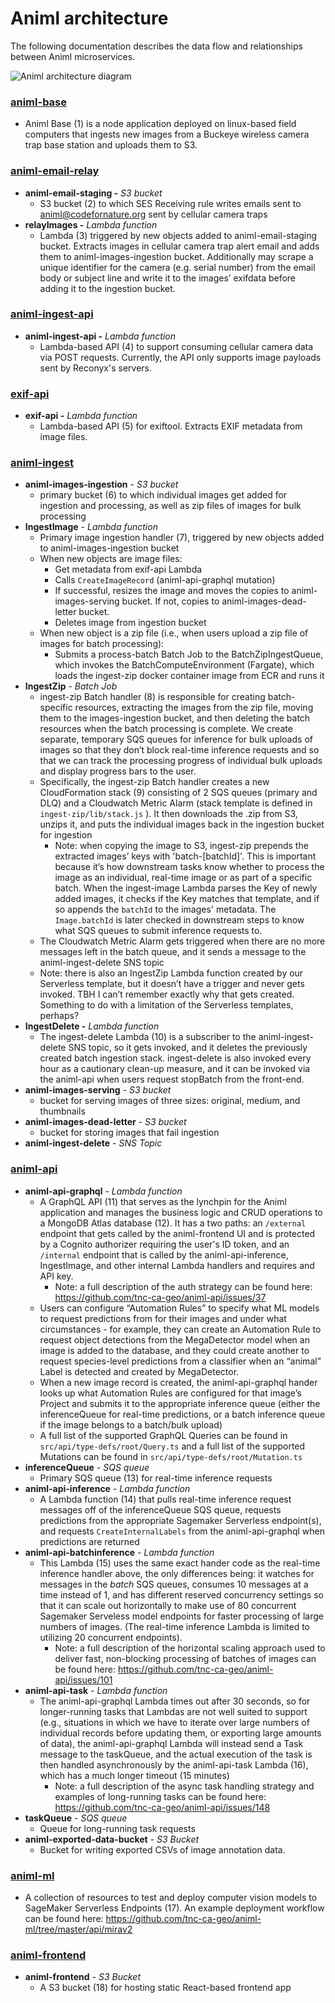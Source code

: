 # Animl architecture

The following documentation describes the data flow and relationships between Animl microservices.

![Animl architecture diagram](/animl-architecture-diagram.png)

### [animl-base](https://github.com/tnc-ca-geo/animl-base)

- Animl Base (1) is a node application deployed on linux-based field computers that ingests new images from a Buckeye wireless camera trap base station and uploads them to S3.

### [animl-email-relay](https://github.com/tnc-ca-geo/animl-email-relay)

- **animl-email-staging -** _S3 bucket_
  - S3 bucket (2) to which SES Receiving rule writes emails sent to [animl@codefornature.org](mailto:animl@codefornature.org) sent by cellular camera traps
- **relayImages -** _Lambda function_
  - Lambda (3) triggered by new objects added to animl-email-staging bucket. Extracts images in cellular camera trap alert email and adds them to animl-images-ingestion bucket. Additionally may scrape a unique identifier for the camera (e.g. serial number) from the email body or subject line and write it to the images’ exifdata before adding it to the ingestion bucket.

### [animl-ingest-api](https://github.com/tnc-ca-geo/animl-ingest-api)

- **animl-ingest-api -** _Lambda function_
  - Lambda-based API (4) to support consuming cellular camera data via POST requests. Currently, the API only supports image payloads sent by Reconyx's servers.

### [exif-api](https://github.com/tnc-ca-geo/exif-api)

- **exif-api -** _Lambda function_
  - Lambda-based API (5) for exiftool. Extracts EXIF metadata from image files.

### [animl-ingest](https://github.com/tnc-ca-geo/animl-ingest)

- **animl-images-ingestion** - _S3 bucket_
  - primary bucket (6) to which individual images get added for ingestion and processing, as well as zip files of images for bulk processing
- **IngestImage** - _Lambda function_
  - Primary image ingestion handler (7), triggered by new objects added to animl-images-ingestion bucket
  - When new objects are image files:
    - Get metadata from exif-api Lambda
    - Calls `CreateImageRecord` (animl-api-graphql mutation)
    - If successful, resizes the image and moves the copies to animl-images-serving bucket. If not, copies to animl-images-dead-letter bucket.
    - Deletes image from ingestion bucket
  - When new object is a zip file (i.e., when users upload a zip file of images for batch processing):
    - Submits a process-batch Batch Job to the BatchZipIngestQueue, which invokes the BatchComputeEnvironment (Fargate), which loads the ingest-zip docker container image from ECR and runs it
- **IngestZip** - _Batch Job_
  - ingest-zip Batch handler (8) is responsible for creating batch-specific resources, extracting the images from the zip file, moving them to the images-ingestion bucket, and then deleting the batch resources when the batch processing is complete. We create separate, temporary SQS queues for inference for bulk uploads of images so that they don’t block real-time inference requests and so that we can track the processing progress of individual bulk uploads and display progress bars to the user.
  - Specifically, the ingest-zip Batch handler creates a new CloudFormation stack (9) consisting of 2 SQS queues (primary and DLQ) and a Cloudwatch Metric Alarm (stack template is defined in `ingest-zip/lib/stack.js` ). It then downloads the .zip from S3, unzips it, and puts the individual images back in the ingestion bucket for ingestion
    - Note: when copying the image to S3, ingest-zip prepends the extracted images’ keys with 'batch-[batchId]'. This is important because it’s how downstream tasks know whether to process the image as an individual, real-time image or as part of a specific batch. When the ingest-image Lambda parses the Key of newly added images, it checks if the Key matches that template, and if so appends the `batchId` to the images' metadata. The `Image.batchId` is later checked in downstream steps to know what SQS queues to submit inference requests to.
  - The Cloudwatch Metric Alarm gets triggered when there are no more messages left in the batch queue, and it sends a message to the animl-ingest-delete SNS topic
  - Note: there is also an IngestZip Lambda function created by our Serverless template, but it doesn’t have a trigger and never gets invoked. TBH I can’t remember exactly why that gets created. Something to do with a limitation of the Serverless templates, perhaps?
- **IngestDelete -** _Lambda function_
  - The ingest-delete Lambda (10) is a subscriber to the animl-ingest-delete SNS topic, so it gets invoked, and it deletes the previously created batch ingestion stack. ingest-delete is also invoked every hour as a cautionary clean-up measure, and it can be invoked via the animl-api when users request stopBatch from the front-end.
- **animl-images-serving** - _S3 bucket_
  - bucket for serving images of three sizes: original, medium, and thumbnails
- **animl-images-dead-letter** - _S3 bucket_
  - bucket for storing images that fail ingestion
- **animl-ingest-delete** - _SNS Topic_

### [animl-api](https://github.com/tnc-ca-geo/animl-api)

- **animl-api-graphql** - _Lambda function_
  - A GraphQL API (11) that serves as the lynchpin for the Animl application and manages the business logic and CRUD operations to a MongoDB Atlas database (12). It has a two paths: an `/external` endpoint that gets called by the animl-frontend UI and is protected by a Cognito authorizer requiring the user's ID token, and an `/internal` endpoint that is called by the animl-api-inference, IngestImage, and other internal Lambda handlers and requires and API key.
    - Note: a full description of the auth strategy can be found here: https://github.com/tnc-ca-geo/animl-api/issues/37
  - Users can configure “Automation Rules” to specify what ML models to request predictions from for their images and under what circumstances - for example, they can create an Automation Rule to request object detections from the MegaDetector model when an image is added to the database, and they could create another to request species-level predictions from a classifier when an “animal” Label is detected and created by MegaDetector.
  - When a new image record is created, the animl-api-graphql hander looks up what Automation Rules are configured for that image’s Project and submits it to the appropriate inference queue (either the inferenceQueue for real-time predictions, or a batch inference queue if the image belongs to a batch/bulk upload)
  - A full list of the supported GraphQL Queries can be found in `src/api/type-defs/root/Query.ts` and a full list of the supported Mutations can be found in `src/api/type-defs/root/Mutation.ts`
- **inferenceQueue** - _SQS queue_
  - Primary SQS queue (13) for real-time inference requests
- **animl-api-inference** - _Lambda function_
  - A Lambda function (14) that pulls real-time inference request messages off of the inferenceQueue SQS queue, requests predictions from the appropriate Sagemaker Serverless endpoint(s), and requests `CreateInternalLabels` from the animl-api-graphql when predictions are returned
- **animl-api-batchinference** - _Lambda function_
  - This Lambda (15) uses the same exact hander code as the real-time inference handler above, the only differences being: it watches for messages in the _batch_ SQS queues, consumes 10 messages at a time instead of 1, and has different reserved concurrency settings so that it can scale out horizontally to make use of 80 concurrent Sagemaker Serveless model endpoints for faster processing of large numbers of images. (The real-time inference Lambda is limited to utilizing 20 concurrent endpoints).
    - Note: a full description of the horizontal scaling approach used to deliver fast, non-blocking processing of batches of images can be found here: https://github.com/tnc-ca-geo/animl-api/issues/101
- **animl-api-task** - _Lambda function_
  - The animl-api-graphql Lambda times out after 30 seconds, so for longer-running tasks that Lambdas are not well suited to support (e.g., situations in which we have to iterate over large numbers of individual records before updating them, or exporting large amounts of data), the animl-api-graphql Lambda will instead send a Task message to the taskQueue, and the actual execution of the task is then handled asynchronously by the animl-api-task Lambda (16), which has a much longer timeout (15 minutes)
    - Note: a full description of the async task handling strategy and examples of long-running tasks can be found here: https://github.com/tnc-ca-geo/animl-api/issues/148
- **taskQueue** - _SQS queue_
  - Queue for long-running task requests
- **animl-exported-data-bucket** - _S3 Bucket_
  - Bucket for writing exported CSVs of image annotation data.

### [animl-ml](https://github.com/tnc-ca-geo/animl-ml)

- A collection of resources to test and deploy computer vision models to SageMaker Serverless Endpoints (17). An example deployment workflow can be found here: https://github.com/tnc-ca-geo/animl-ml/tree/master/api/mirav2

### [animl-frontend](https://github.com/tnc-ca-geo/animl-frontend/)

- **animl-frontend** - _S3 Bucket_
  - A S3 bucket (18) for hosting static React-based frontend app
